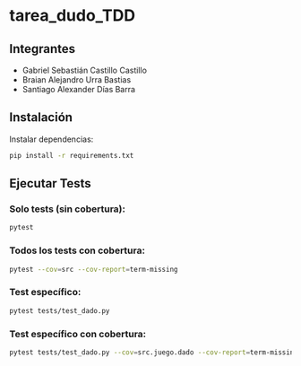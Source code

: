 # tarea_dudo_TDD

## Integrantes
- Gabriel Sebastián Castillo Castillo
- Braian Alejandro Urra Bastias
- Santiago Alexander Días Barra

## Instalación

Instalar dependencias:
```bash
pip install -r requirements.txt
```

## Ejecutar Tests

### Solo tests (sin cobertura):
```bash
pytest
```

### Todos los tests con cobertura:
```bash
pytest --cov=src --cov-report=term-missing
```


### Test específico:
```bash
pytest tests/test_dado.py
```

### Test específico con cobertura:
```bash
pytest tests/test_dado.py --cov=src.juego.dado --cov-report=term-missing
```